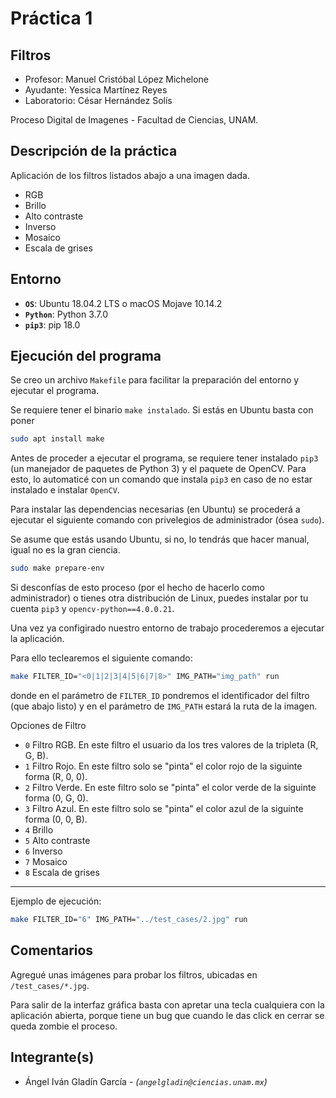 # Práctica 1
## Filtros

* Profesor: Manuel Cristóbal López Michelone
* Ayudante: Yessica Martínez Reyes
* Laboratorio: César Hernández Solís

Proceso Digital de Imagenes - Facultad de Ciencias, UNAM.

## Descripción de la práctica

Aplicación de los filtros listados abajo a una imagen dada.

* RGB
* Brillo
* Alto contraste
* Inverso
* Mosaico
* Escala de grises


## Entorno

* **`OS`**: Ubuntu 18.04.2 LTS o macOS Mojave 10.14.2
* **`Python`**: Python 3.7.0
* **`pip3`**: pip 18.0

## Ejecución del programa

Se creo un archivo `Makefile` para facilitar la preparación del entorno y 
ejecutar el programa.

Se requiere tener el binario `make instalado`. Si estás en Ubuntu basta con poner 
```bash
sudo apt install make

```

Antes de proceder a ejecutar el programa, se requiere tener instalado `pip3` 
(un manejador de paquetes de Python 3) y el paquete de OpenCV.
Para esto, lo automaticé con un comando que instala `pip3` en caso de no 
estar instalado e instalar `OpenCV`.


Para instalar las dependencias necesarias (en Ubuntu) se procederá a ejecutar 
el siguiente comando con privelegios de administrador (ósea `sudo`).

Se asume que estás usando Ubuntu, si no, lo tendrás que hacer manual, igual 
no es la gran ciencia.

```bash
sudo make prepare-env
```
Si desconfías de esto proceso (por el hecho de hacerlo como 
administrador) o tienes otra distribución de Linux, puedes instalar por 
tu cuenta `pip3` y `opencv-python==4.0.0.21`.

Una vez ya configirado nuestro entorno de trabajo procederemos a ejecutar 
la aplicación.

Para ello teclearemos el siguiente comando:
```bash
make FILTER_ID="<0|1|2|3|4|5|6|7|8>" IMG_PATH="img_path" run 
```
donde en el parámetro de `FILTER_ID` pondremos el identificador del 
filtro (que abajo listo) y en el parámetro de `IMG_PATH` estará la 
ruta de la imagen.

Opciones de Filtro

* `0` Filtro RGB. En este filtro el usuario da los tres valores de la tripleta
(R, G, B).
* `1` Filtro Rojo. En este filtro solo se "pinta" el color rojo de la siguinte 
forma (R, 0, 0).
* `2` Filtro Verde. En este filtro solo se "pinta" el color verde de la siguinte 
forma (0, G, 0).
* `3` Filtro Azul. En este filtro solo se "pinta" el color azul de la siguinte 
forma (0, 0, B).
* `4` Brillo
* `5` Alto contraste
* `6` Inverso
* `7` Mosaico
* `8` Escala de grises

---

Ejemplo de ejecución:
```bash
make FILTER_ID="6" IMG_PATH="../test_cases/2.jpg" run
```

## Comentarios
Agregué unas imágenes para probar los filtros, ubicadas en `/test_cases/*.jpg`.

Para salir de la interfaz gráfica basta con apretar una tecla cualquiera con 
la aplicación abierta, porque tiene un bug que cuando le das click en cerrar 
se queda zombie el proceso.

## Integrante(s)

* Ángel Iván Gladín García - *(`angelgladin@ciencias.unam.mx`)*
